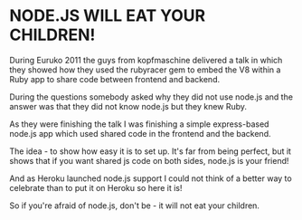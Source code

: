 NODE.JS WILL EAT YOUR CHILDREN!
===================================

During Euruko 2011 the guys from kopfmaschine delivered a talk in which they showed how they used the rubyracer gem to embed the V8 within a Ruby app to share code between frontend and backend.

During the questions somebody asked why they did not use node.js and the answer was that they did not know node.js but they knew Ruby.

As they were finishing the talk I was finishing a simple express-based node.js app which used shared code in the frontend and the backend.

The idea - to show how easy it is to set up. It's far from being perfect, but it shows that if you want shared js code on both sides, node.js is your friend!

And as Heroku launched node.js support I could not think of a better way to celebrate than to put it on Heroku so here it is!

So if you're afraid of node.js, don't be - it will not eat your children.
